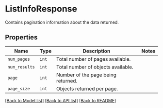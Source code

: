 # ListInfoResponse

Contains pagination information about the data returned.

## Properties
Name | Type | Description | Notes
------------ | ------------- | ------------- | -------------
| `num_pages` | ```int``` |  Total number of pages available.  |  |
| `num_results` | ```int``` |  Total number of objects available.  |  |
| `page` | ```int``` |  Number of the page being returned.  |  |
| `page_size` | ```int``` |  Objects returned per page.  |  |

[[Back to Model list]](../README.md#documentation-for-models) [[Back to API list]](../README.md#documentation-for-api-endpoints) [[Back to README]](../README.md)

